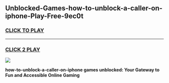 
## Unblocked-Games-how-to-unblock-a-caller-on-iphone-Play-Free-9ec0t
<h3>
<a href="https://premium76.site?title=how-to-unblock-a-caller-on-iphone&ref=21A">CLICK TO PLAY</a></h3>
<hr>

<h3>
<a href="https://premium76.site?title=how-to-unblock-a-caller-on-iphone&ref=21A">CLICK 2 PLAY</a>
  
</h3>

<a href="https://premium76.site?title=how-to-unblock-a-caller-on-iphone&ref=21A"><img src="https://clearcache.store/games.png"></a>


**how-to-unblock-a-caller-on-iphone games unblocked: Your Gateway to Fun and Accessible Online Gaming**
